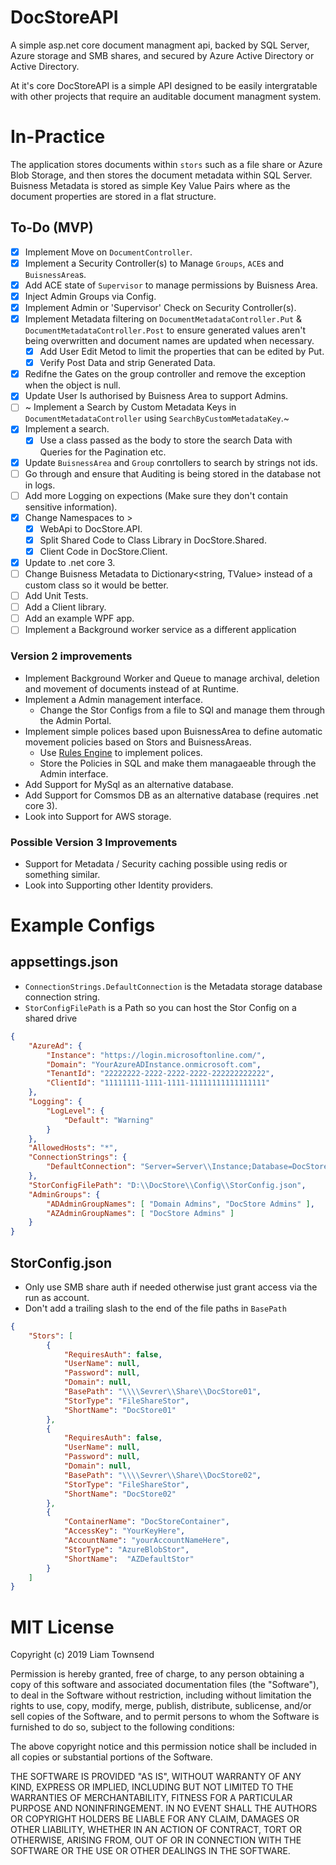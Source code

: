 # DocStoreAPI
A simple asp.net core document managment api, backed by SQL Server, Azure storage and SMB shares, and secured by Azure Active Directory or Active Directory.

At it's core DocStoreAPI is a simple API designed to be easily intergratable with other projects that require an auditable document managment system.

# In-Practice
The application stores documents within `stors` such as a file share or Azure Blob Storage, and then stores the document metadata within SQL Server. Buisness Metadata is stored as simple Key Value Pairs where as the document properties are stored in a flat structure.


## To-Do (MVP)
- [x] Implement Move on `DocumentController`.
- [x] Implement a Security Controller(s) to Manage `Groups`, `ACE`s and `BuisnessArea`s.
- [x] Add ACE state of `Supervisor` to manage permissions by Buisness Area.
- [x] Inject Admin Groups via Config.
- [x] Implement Admin or 'Supervisor' Check on Security Controller(s).
- [x] Implement Metadata filtering on `DocumentMetadataController.Put` & `DocumentMetadataController.Post` to ensure generated values aren't being overwritten and document names are updated when necessary.
	- [x] Add User Edit Metod to limit the properties that can be edited by Put.
	- [x] Verify Post Data and strip Generated Data.
- [x] Redifne the Gates on the group controller and remove the exception when the object is null.
- [x] Update User Is authorised by Buisness Area to support Admins.
- [ ] ~ Implement a Search by Custom Metadata Keys in `DocumentMetadataController` using `SearchByCustomMetadataKey`.~
- [x] Implement a search.
	- [x] Use a class passed as the body to store the search Data with Queries for the Pagination etc.
- [x] Update `BuisnessArea` and `Group` conrtollers to search by strings not ids.
- [ ] Go through and ensure that Auditing is being stored in the database not in logs.
- [ ] Add more Logging on expections (Make sure they don't contain sensitive information).
- [x] Change Namespaces to >
	- [x] WebApi to DocStore.API.
	- [x] Split Shared Code to Class Library in DocStore.Shared.
	- [x] Client Code in DocStore.Client.
- [x] Update to .net core 3.
- [ ] Change Buisness Metadata to Dictionary<string, TValue> instead of a custom class so it would be better.
- [ ] Add Unit Tests.
- [ ] Add a Client library.
- [ ] Add an example WPF app.
- [ ] Implement a Background worker service as a different application

### Version 2 improvements
- Implement Background Worker and Queue to manage archival, deletion and movement of documents instead of at Runtime.
- Implement a Admin management interface.
	- Change the Stor Configs from a file to SQl and manage them through the Admin Portal.
- Implement simple polices based upon BuisnessArea to define automatic movement policies based on Stors and BuisnessAreas.
	- Use [Rules Engine](https://github.com/microsoft/RulesEngine) to implement polices.
	- Store the Policies in SQL and make them managaeable through the Admin interface.
- Add Support for MySql as an alternative database.
- Add Support for Comsmos DB as an alternative database (requires .net core 3).
- Look into Support for AWS storage.

### Possible Version 3 Improvements
- Support for Metadata / Security caching possible using redis or something similar.
- Look into Supporting other Identity providers.


# Example Configs

## appsettings.json

- `ConnectionStrings.DefaultConnection` is the Metadata storage database connection string.
- `StorConfigFilePath` is a Path so you can host the Stor Config on a shared drive

``` json
{
	"AzureAd": {
		"Instance": "https://login.microsoftonline.com/",
		"Domain": "YourAzureADInstance.onmicrosoft.com",
		"TenantId": "22222222-2222-2222-2222-222222222222",
		"ClientId": "11111111-1111-1111-11111111111111111"
	},
	"Logging": {
		"LogLevel": {
			"Default": "Warning"
		}
	},
	"AllowedHosts": "*",
	"ConnectionStrings": {
		"DefaultConnection": "Server=Server\\Instance;Database=DocStore;User Id=SQLUSer;Password=Password;"
	},
	"StorConfigFilePath": "D:\\DocStore\\Config\\StorConfig.json",
	"AdminGroups": {
		"ADAdminGroupNames": [ "Domain Admins", "DocStore Admins" ],
		"AZAdminGroupNames": [ "DocStore Admins" ]
	}
}
```

## StorConfig.json

- Only use SMB share auth if needed otherwise just grant access via the run as account.
- Don't add a trailing slash to the end of the file paths in `BasePath`

``` json
{
	"Stors": [
		{
			"RequiresAuth": false,
			"UserName": null,
			"Password": null,
			"Domain": null,
			"BasePath": "\\\\Sevrer\\Share\\DocStore01",
			"StorType": "FileShareStor",
			"ShortName": "DocStore01"
		},
		{
			"RequiresAuth": false,
			"UserName": null,
			"Password": null,
			"Domain": null,
			"BasePath": "\\\\Sevrer\\Share\\DocStore02",
			"StorType": "FileShareStor",
			"ShortName": "DocStore02"
		},
		{
			"ContainerName": "DocStoreContainer",
			"AccessKey": "YourKeyHere",
			"AccountName": "yourAccountNameHere",
			"StorType": "AzureBlobStor",
			"ShortName":  "AZDefaultStor"
		}
	]
}
```


# MIT License

Copyright (c) 2019 Liam Townsend

Permission is hereby granted, free of charge, to any person obtaining a copy
of this software and associated documentation files (the "Software"), to deal
in the Software without restriction, including without limitation the rights
to use, copy, modify, merge, publish, distribute, sublicense, and/or sell
copies of the Software, and to permit persons to whom the Software is
furnished to do so, subject to the following conditions:

The above copyright notice and this permission notice shall be included in all
copies or substantial portions of the Software.

THE SOFTWARE IS PROVIDED "AS IS", WITHOUT WARRANTY OF ANY KIND, EXPRESS OR
IMPLIED, INCLUDING BUT NOT LIMITED TO THE WARRANTIES OF MERCHANTABILITY,
FITNESS FOR A PARTICULAR PURPOSE AND NONINFRINGEMENT. IN NO EVENT SHALL THE
AUTHORS OR COPYRIGHT HOLDERS BE LIABLE FOR ANY CLAIM, DAMAGES OR OTHER
LIABILITY, WHETHER IN AN ACTION OF CONTRACT, TORT OR OTHERWISE, ARISING FROM,
OUT OF OR IN CONNECTION WITH THE SOFTWARE OR THE USE OR OTHER DEALINGS IN THE
SOFTWARE.
